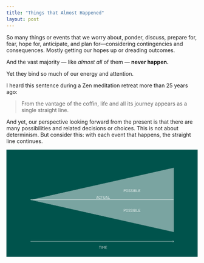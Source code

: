 ```yaml
---
title: "Things that Almost Happened"
layout: post
---
```

So many things or events that we worry about, ponder, discuss, prepare for, fear, hope for, anticipate, and plan for—considering contingencies and consequences. Mostly getting our hopes up or dreading outcomes.

And the vast majority — like *almost all* of them — **never happen.**

Yet they bind so much of our energy and attention.

I heard this sentence during a Zen meditation retreat more than 25 years ago:

> From the vantage of the coffin, life and all its journey appears as a single straight line.

And yet, our perspective looking forward from the present is that there are many possibilities and related decisions or choices. This is not about determinism. But consider this: with each event that happens, the straight line continues.

![life is a straight line](/assets/images/possibilities.png)
